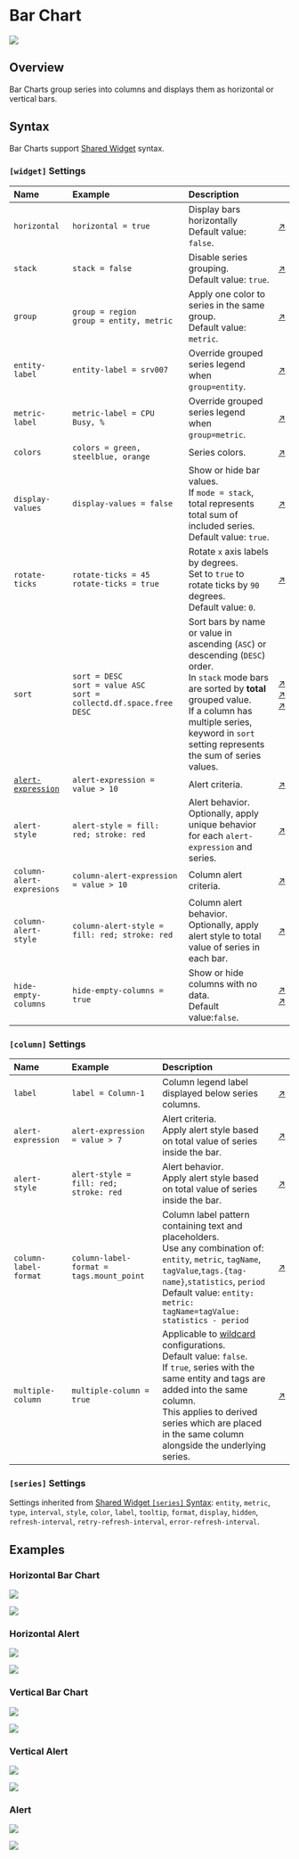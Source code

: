 # Bar Chart

![](./images/bar-chart.png)

## Overview

Bar Charts group series into columns and displays them as horizontal or vertical bars.

## Syntax

Bar Charts support [Shared Widget](../shared/README.md) syntax.

### `[widget]` Settings

Name | Example | Description | &nbsp;
:--|:--|:--|:--
`horizontal` | `horizontal = true` | Display bars horizontally<br>Default value: `false`. | [↗](https://apps.axibase.com/chartlab/8fe65e1b/2/)
`stack` | `stack = false` | Disable series grouping.<br>Default value: `true`. | [↗](https://apps.axibase.com/chartlab/8fe65e1b/8/)
`group`|`group = region`<br>`group = entity, metric`|Apply one color to series in the same group.<br>Default value: `metric`.|[↗](https://apps.axibase.com/chartlab/e56f5bbc)
`entity-label`|`entity-label = srv007`|Override grouped series legend when `group=entity`.|[↗](https://apps.axibase.com/chartlab/8fe65e1b/21/)
`metric-label`|`metric-label = CPU Busy, %`|Override grouped series legend when `group=metric`.|[↗](https://apps.axibase.com/chartlab/8fe65e1b/22/)
`colors`|`colors = green, steelblue, orange`|Series colors.|[↗](https://apps.axibase.com/chartlab/8fe65e1b/13/)
`display-values`|`display-values = false`|Show or hide bar values.<br>If `mode = stack`, total represents total sum of included series.<br>Default value: `true`.|[↗](https://apps.axibase.com/chartlab/8fe65e1b/36/)
`rotate-ticks`|`rotate-ticks = 45`<br>`rotate-ticks = true`|Rotate `x` axis labels by degrees.<br>Set to `true` to rotate ticks by `90` degrees.<br>Default value: `0`.|[↗](https://apps.axibase.com/chartlab/8fe65e1b/29/)
`sort`|`sort = DESC`<br>`sort = value ASC`<br>`sort = collectd.df.space.free DESC`|Sort bars by name or value in ascending (`ASC`) or descending (`DESC`) order.<br>In `stack` mode bars are sorted by **total** grouped value.<br>If a column has multiple series, keyword in `sort` setting represents the sum of series values.|[↗](https://apps.axibase.com/chartlab/4642b100)<br>[↗](https://apps.axibase.com/chartlab/4204e221/4)<br>[↗](https://apps.axibase.com/chartlab/76ebf83b/5)
[`alert-expression`](../../syntax/alert-expression.md)|`alert-expression = value > 10`|Alert criteria.|[↗](https://apps.axibase.com/chartlab/8fe65e1b/20/)
`alert-style` | `alert-style = fill: red; stroke: red` | Alert behavior.<br>Optionally, apply unique behavior for each `alert-expression` and series.| [↗](https://apps.axibase.com/chartlab/8fe65e1b/20/)
`column-alert-expresions`|`column-alert-expression = value > 10`|Column alert criteria.|[↗](https://apps.axibase.com/chartlab/8fe65e1b/17/)
`column-alert-style` | `column-alert-style = fill: red; stroke: red` | Column alert behavior.<br>Optionally, apply alert style to total value of series in each bar. | [↗](https://apps.axibase.com/chartlab/8fe65e1b/17/)
`hide-empty-columns`|`hide-empty-columns = true`|Show or hide columns with no data.<br>Default value:`false`.|[↗](https://apps.axibase.com/chartlab/e4603a5f)<br>[↗](https://apps.axibase.com/chartlab/377091ff)

### `[column]` Settings

Name | Example | Description | &nbsp;
:--|:--|:--|:--
`label`|`label = Column-1`|Column legend label displayed below series columns.|[↗](https://apps.axibase.com/chartlab/8fe65e1b/3/)
`alert-expression`|`alert-expression = value > 7`|Alert criteria.<br>Apply alert style based on total value of series inside the bar.|[↗](https://apps.axibase.com/chartlab/8fe65e1b/16/)
`alert-style` | `alert-style = fill: red; stroke: red` | Alert behavior.<br>Apply alert style based on total value of series inside the bar.| [↗](https://apps.axibase.com/chartlab/8fe65e1b/16/)
`column-label-format`|`column-label-format = tags.mount_point`|Column label pattern containing text and placeholders.<br>Use any combination of: `entity`, `metric`, `tagName`, `tagValue`,`tags.{tag-name}`,`statistics`, `period`<br>Default value: `entity: metric: tagName=tagValue: statistics - period`|[↗](https://apps.axibase.com/chartlab/8bc74658/2/)
`multiple-column`|`multiple-column = true`|Applicable to [wildcard](../../syntax/wildcards.md) configurations.<br>Default value: `false`.<br>If `true`, series with the same entity and tags are added into the same column.<br>This applies to derived series which are placed in the same column alongside the underlying series.|[↗](https://apps.axibase.com/chartlab/6e37edc8/2/)

### `[series]` Settings

Settings inherited from [Shared Widget `[series]` Syntax](../shared/README.md): `entity`, `metric`, `type`, `interval`, `style`, `color`, `label`, `tooltip`, `format`, `display`, `hidden`, `refresh-interval`, `retry-refresh-interval`, `error-refresh-interval`.

## Examples

### Horizontal Bar Chart

![](./images/hor-bar.png)

[![](./images/button.png)](https://apps.axibase.com/chartlab/cb231db8/#fullscreen)

### Horizontal Alert

![](./images/horizontal-alert.png)

[![](./images/button.png)](https://apps.axibase.com/chartlab/63c825ca)

### Vertical Bar Chart

![](./images/vertical-bar-chart.png)

[![](./images/button.png)](https://apps.axibase.com/chartlab/8fe65e1b)

### Vertical Alert

![](./images/bar-column-alert.png)

[![](./images/button.png)](https://apps.axibase.com/chartlab/8fe65e1b/17/)

### Alert

![](./images/bar-alert.png)

[![](./images/button.png)](https://apps.axibase.com/chartlab/8fe65e1b/11/)
